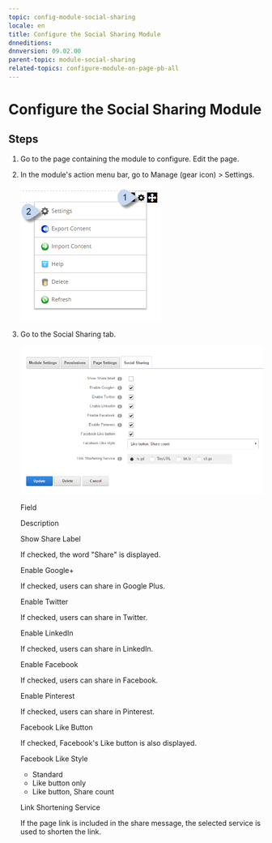 ```yaml
---
topic: config-module-social-sharing
locale: en
title: Configure the Social Sharing Module
dnneditions: 
dnnversion: 09.02.00
parent-topic: module-social-sharing
related-topics: configure-module-on-page-pb-all
---
```


# Configure the Social Sharing Module

## Steps

1.  Go to the page containing the module to configure. Edit the page.
2.  In the module's action menu bar, go to Manage (gear icon) \> Settings.
    
      
    
    ![Manage action menu > Settings](/images/scr-actionmenu-manage-settings.png)
    
      
    
3.  Go to the Social Sharing tab.
    
      
    
    ![Module Settings — Social Sharing](/images/scr-modulesettings-SocialSharing.png)
    
      
    
    Field
    
    Description
    
    Show Share Label
    
    If checked, the word "Share" is displayed.
    
    Enable Google+
    
    If checked, users can share in Google Plus.
    
    Enable Twitter
    
    If checked, users can share in Twitter.
    
    Enable LinkedIn
    
    If checked, users can share in LinkedIn.
    
    Enable Facebook
    
    If checked, users can share in Facebook.
    
    Enable Pinterest
    
    If checked, users can share in Pinterest.
    
    Facebook Like Button
    
    If checked, Facebook's Like button is also displayed.
    
    Facebook Like Style
    
    *   Standard
    *   Like button only
    *   Like button, Share count
    
    Link Shortening Service
    
    If the page link is included in the share message, the selected service is used to shorten the link.